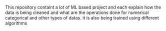 This repository containt a lot of ML based project and each explain how the data is being cleaned and what are the operations done for numerical categorical and other types of datas. it is also being trained using different algorithms
